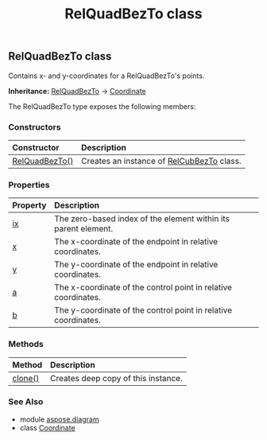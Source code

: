 ﻿---
title: RelQuadBezTo class
second_title: Aspose.Diagram for Python via .NET API References
description: 
type: docs
weight: 1810
url: /python-net/aspose.diagram/relquadbezto/
is_root: false
---

## RelQuadBezTo class

Contains x- and y-coordinates for a RelQuadBezTo's points.



**Inheritance:** [RelQuadBezTo](/diagram/python-net/aspose.diagram/relquadbezto) → 
[Coordinate](/diagram/python-net/aspose.diagram/coordinate)



The RelQuadBezTo type exposes the following members:

### Constructors
| Constructor | Description |
| :- | :- |
| [RelQuadBezTo()](/diagram/python-net/aspose.diagram/relquadbezto/__init__/#) | Creates an instance of [RelCubBezTo](/diagram/python-net/aspose.diagram/relcubbezto) class. |


### Properties
| Property | Description |
| :- | :- |
| [ix](/diagram/python-net/aspose.diagram/relquadbezto/ix) | The zero-based index of the element within its parent element. |
| [x](/diagram/python-net/aspose.diagram/relquadbezto/x) | The x-coordinate of the endpoint in relative coordinates. |
| [y](/diagram/python-net/aspose.diagram/relquadbezto/y) | The y-coordinate of the endpoint in relative coordinates. |
| [a](/diagram/python-net/aspose.diagram/relquadbezto/a) | The x-coordinate of the control point in relative coordinates. |
| [b](/diagram/python-net/aspose.diagram/relquadbezto/b) | The y-coordinate of the control point in relative coordinates. |


### Methods
| Method | Description |
| :- | :- |
| [clone()](/diagram/python-net/aspose.diagram/relquadbezto/clone/#) | Creates deep copy of this instance. |


### See Also

* module [aspose.diagram](../)
* class [Coordinate](/diagram/python-net/aspose.diagram/coordinate)

